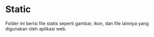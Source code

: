 # Static

Folder ini berisi file statis seperti gambar, ikon, dan file lainnya yang digunakan oleh aplikasi web.

